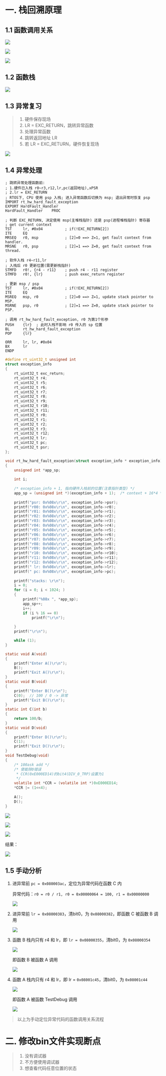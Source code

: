 # 一. 栈回溯原理

## 1.1 函数调用关系

![](./00_pic/01_栈回溯/p1.png) 

![](./00_pic/01_栈回溯/p2.png) 

![](./00_pic/01_栈回溯/p3.png) 



## 1.2 函数栈

![](./00_pic/01_栈回溯/p4.png) 



## 1.3 异常复习

> 1. 硬件保存现场
> 2. LR = EXC_RETURN，跳转异常函数
> 3. 处理异常函数
> 4. 跳转返回地址 LR
> 5. 若 LR = EXC_RETURN，硬件恢复现场

![](./00_pic/01_栈回溯/p5.png) 



## 1.4 异常处理

```assembly
; 跳转异常处理函数前:
; 1.硬件已入栈 r0~r3,r12,lr,pc(返回地址),xPSR
; 2.lr = EXC_RETURN
; RTOS下, CPU 使用 psp 入栈; 进入异常函数后切换为 msp; 退出异常时恢复 psp
IMPORT rt_hw_hard_fault_exception
EXPORT HardFault_Handler
HardFault_Handler    PROC

; 判断 EXC_RETURN, 决定使用 msp(主堆栈指针) 还是 psp(进程堆栈指针) 寄存器
; get current context
TST     lr, #0x04          ; if(!EXC_RETURN[2])
ITE     EQ
MRSEQ   r0, msp            ; [2]=0 ==> Z=1, get fault context from handler.
MRSNE   r0, psp            ; [2]=1 ==> Z=0, get fault context from thread.
	
; 软件入栈 r4~r11,lr
; 入栈后 r0 更新位置(需更新栈指针)
STMFD   r0!, {r4 - r11}    ; push r4 - r11 register
STMFD   r0!, {lr}          ; push exec_return register
	
; 更新 msp / psp
TST     lr, #0x04          ; if(!EXC_RETURN[2])
ITE     EQ
MSREQ   msp, r0            ; [2]=0 ==> Z=1, update stack pointer to MSP.
MSRNE   psp, r0            ; [2]=1 ==> Z=0, update stack pointer to PSP.
	
; 调用 rt_hw_hard_fault_exception, r0 为第1个形参
PUSH    {lr}  ; 此时入栈不影响 r0 传入的 sp 位置
BL      rt_hw_hard_fault_exception
POP     {lr}

ORR     lr, lr, #0x04
BX      lr
ENDP
```

```c
#define rt_uint32_t unsigned int
struct exception_info
{
    rt_uint32_t exc_return;
    rt_uint32_t r4;
    rt_uint32_t r5;
    rt_uint32_t r6;
    rt_uint32_t r7;
    rt_uint32_t r8;
    rt_uint32_t r9;
    rt_uint32_t r10;
    rt_uint32_t r11;
    rt_uint32_t r0;
    rt_uint32_t r1;
    rt_uint32_t r2;
    rt_uint32_t r3;
    rt_uint32_t r12;
    rt_uint32_t lr;
    rt_uint32_t pc;
    rt_uint32_t psr;
};

void rt_hw_hard_fault_exception(struct exception_info * exception_info)
{
	unsigned int *app_sp;
	
	int i;
	
	/* exception_info + 1, 指向硬件入栈前的位置(注意指针类型) */
	app_sp = (unsigned int *)(exception_info + 1);  /* context + 16*4 */
	
	printf("psr: 0x%08x\r\n", exception_info->psr);
	printf("r00: 0x%08x\r\n", exception_info->r0);
	printf("r01: 0x%08x\r\n", exception_info->r1);
	printf("r02: 0x%08x\r\n", exception_info->r2);
	printf("r03: 0x%08x\r\n", exception_info->r3);
	printf("r04: 0x%08x\r\n", exception_info->r4);
	printf("r05: 0x%08x\r\n", exception_info->r5);
	printf("r06: 0x%08x\r\n", exception_info->r6);
	printf("r07: 0x%08x\r\n", exception_info->r7);
	printf("r08: 0x%08x\r\n", exception_info->r8);
	printf("r09: 0x%08x\r\n", exception_info->r9);
	printf("r10: 0x%08x\r\n", exception_info->r10);
	printf("r11: 0x%08x\r\n", exception_info->r11);
	printf("r12: 0x%08x\r\n", exception_info->r12);
	printf(" lr: 0x%08x\r\n", exception_info->lr);
	printf(" pc: 0x%08x\r\n", exception_info->pc);
	
	printf("stacks: \r\n");
	i = 0;
	for (i = 0; i < 1024; )
	{
		printf("%08x ", *app_sp);
		app_sp++;
		i++;
		if (i % 16 == 0)
			printf("\r\n");
			
	}
	printf("\r\n");

	while (1);
}
```

```c
static void A(void)
{
	printf("Enter A()\r\n");
	B();
	printf("Exit A()\r\n");
}
static void B(void)
{
	printf("Enter B()\r\n");
	C(0);  // 100 / 0 -> 异常
	printf("Exit B()\r\n");
}
static int C(int b)
{
	return 100/b;
}
static void D(void)
{	
	printf("Enter D()\r\n");
	C(1);
	printf("Exit D()\r\n");
}
void TestDebug(void)
{
	/* 100ask add */
	/* 使能除0错误
	 * CCR(0xE000ED14)的bit4(DIV_0_TRP)设置为1
	 */
	volatile int *CCR = (volatile int *)0xE000ED14;
	*CCR |= (1<<4);
	
	A();
	D();
}
```

![](./00_pic/01_栈回溯/p14.png) 

![](./00_pic/01_栈回溯/p15.png)

![](./00_pic/01_栈回溯/p6.png) 

结果：

![](./00_pic/01_栈回溯/p7.png)



## 1.5 手动分析

1. 进异常前 `pc = 0x080003ac`，定位为异常代码在函数 C 内

   异常代码：`r0 = r0 / r1, r0 = 0x00000064 = 100, r1 = 0x00000000`

   ![](./00_pic/01_栈回溯/p8.png)

2. 进异常前 `lr = 0x08000383`，清bit0，为 `0x08000382`，即函数 C 被函数 B 调用

   ![](./00_pic/01_栈回溯/p9.png) 

3. 函数 B 栈内只有 r4 和 lr，即 `lr = 0x08000355`，清bit0，为 `0x08000354`

   ![](./00_pic/01_栈回溯/p10.png) 

   即函数 B 被函数 A 调用

   ![](./00_pic/01_栈回溯/p11.png)

4. 函数 A 栈内只有 r4 和 lr，即 lr = `0x08001c45`，清bit0，为 `0x08001c44`

   ![](./00_pic/01_栈回溯/p12.png) 

   即函数 A 被函数 TestDebug 调用

   ![](./00_pic/01_栈回溯/p13.png) 

> 以上为手动定位异常代码的函数调用关系流程



# 二. 修改bin文件实现断点

> 1. 没有调试器
> 2. 不方便使用调试器
> 3. 想查看代码任意位置的状态













